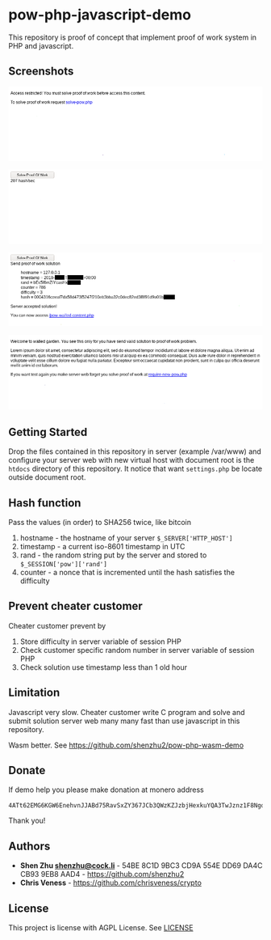 # pow-php-javascript-demo

This repository is proof of concept that implement proof of work system in PHP and javascript.

## Screenshots

![Server web deny content for customer request without submit proof of work solution](screenshots/0.png?raw=true "/pow-walled-content.php")

![Customer solve proof of work at 207 hash/sec](screenshots/1.png?raw=true "/solve-pow.php")

![Customer submit proof of work solution and server web accept](screenshots/2.png?raw=true "/solve-pow.php")

![Server web show content for customer with submit proof of work solution](screenshots/3.png?raw=true "/pow-walled-content.php")

## Getting Started

Drop the files contained in this repository in server (example /var/www) and configure your server web with new virtual host with document root is the `htdocs` directory of this repository. It notice that want `settings.php` be locate outside document root.

## Hash function

Pass the values (in order) to SHA256 twice, like bitcoin

1. hostname - the hostname of your server `$_SERVER['HTTP_HOST']`
2. timestamp - a current iso-8601 timestamp in UTC
3. rand - the random string put by the server and stored to `$_SESSION['pow']['rand']`
4. counter - a nonce that is incremented until the hash satisfies the difficulty

## Prevent cheater customer

Cheater customer prevent by

1. Store difficulty in server variable of session PHP
2. Check customer specific random number in server variable of session PHP
3. Check solution use timestamp less than 1 old hour

## Limitation

Javascript very slow. Cheater customer write C program and solve and submit solution server web many many fast than use javascript in this repository.

Wasm better. See https://github.com/shenzhu2/pow-php-wasm-demo

## Donate

If demo help you please make donation at monero address

```
4ATt62EMG6KGW6EnehvnJJABd75RavSxZY367JCb3QWzKZJzbjHexkuYQA3TwJznz1F8NgqzrgPKQ6vnxuYEpSYVMfuLEo9
```

Thank you!

## Authors

* **Shen Zhu <shenzhu@cock.li>** - 54BE 8C1D 9BC3 CD9A 554E  DD69 DA4C CB93 9EB8 AAD4 - https://github.com/shenzhu2
* **Chris Veness** - https://github.com/chrisveness/crypto

## License

This project is license with AGPL License. See [LICENSE](LICENSE)

